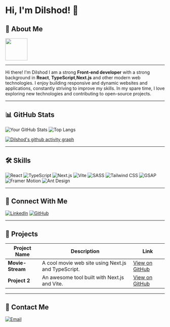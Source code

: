 # Hi, I'm Dilshod! 👋

## 🚀 About Me

<a href="https://github.com/dilshod2604">
  <img height="70" src="https://readme-typing-svg.herokuapp.com?color=FFE15D&lines=I'm Frontend Developer"/>
</a>

---
Hi there! I'm Dilshod  I am a strong **Front-end developer** with a strong background in **React**, **TypeScript**,**Next.js** and other modern web technologies. I enjoy building responsive and dynamic websites and applications, constantly striving to improve my skills. In my spare time, I love exploring new technologies and contributing to open-source projects.

---

## 📊 GitHub Stats

![Your GitHub Stats](https://github-readme-stats.vercel.app/api?username=dilshod2604&show_icons=true&theme=radical)
![Top Langs](https://github-readme-stats.vercel.app/api/top-langs/?username=dilshod2604&langs_count=8&theme=merko)

[![Dilshod's github activity graph](https://github-readme-activity-graph.vercel.app/graph?username=dilshod2604&theme=react-dark)](https://github.com/ashutosh00710/github-readme-activity-graph)



---

## 🛠️ Skills

 ![React](https://img.shields.io/badge/React-20232A?style=for-the-badge&logo=react&logoColor=61DAFB) 
 ![TypeScript](https://img.shields.io/badge/TypeScript-007ACC?style=for-the-badge&logo=typescript&logoColor=white)
 ![Next.js](https://img.shields.io/badge/Next.js-000000?style=for-the-badge&logo=nextdotjs&logoColor=white) 
 ![Vite](https://img.shields.io/badge/Vite-646CFF?style=for-the-badge&logo=vite&logoColor=white)
 ![SASS](https://img.shields.io/badge/SASS-CC6699?style=for-the-badge&logo=sass&logoColor=white) 
 ![Tailwind CSS](https://img.shields.io/badge/Tailwind_CSS-38B2AC?style=for-the-badge&logo=tailwind-css&logoColor=white) 
 ![GSAP](https://img.shields.io/badge/GSAP-88CE02?style=for-the-badge&logo=greensock&logoColor=white) 
 ![Framer Motion](https://img.shields.io/badge/Framer_Motion-0055FF?style=for-the-badge&logo=framer&logoColor=white)
 ![Ant Design](https://img.shields.io/badge/Ant_Design-0170FE?style=for-the-badge&logo=antdesign&logoColor=white) 

---

## 🔗 Connect With Me

[![LinkedIn](https://img.shields.io/badge/LinkedIn-0077B5?style=for-the-badge&logo=linkedin&logoColor=white)](https://www.linkedin.com/in/yourprofile) 
[![GitHub](https://img.shields.io/badge/GitHub-100000?style=for-the-badge&logo=github&logoColor=white)](https://github.com/dilshod2604)

---

## 🚧 Projects

| Project Name | Description | Link |
|--------------|-------------|------|
| **Movie-Stream** | A cool movie web site using Next.js and TypeScript. | [View on GitHub](https://github.com/dilshod2604/Movie-Stream) |
| **Project 2** | An awesome tool built with Next.js and Vite. | [View on GitHub](https://github.com/yourusername/project2) |

---

## 📧 Contact Me

[![Email](https://img.shields.io/badge/Email-Me-EA4335?style=for-the-badge&logo=gmail&logoColor=white)](mailto:dilshodadilbekov456@gmail.com)
